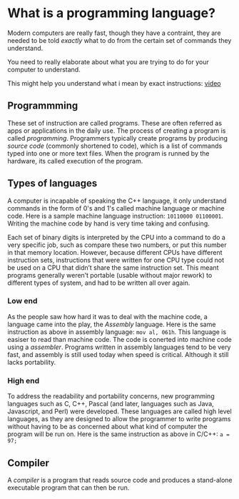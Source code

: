 # What is a programming language?
Modern computers are really fast, though they have a contraint, 
they are needed to be told *exactly* what to do from the certain set of commands they understand. 

You need to really elaborate about what you are trying to do for your computer to understand.

This might help you understand what i mean by exact instructions: [video](https://www.youtube.com/watch?v=Ct-lOOUqmyY)

## Programmming
These set of instruction are called programs. These are often referred as apps or applications
in the daily use. The process of creating a program is called *programming*. Programmers typically 
create programs by producing *source code* (commonly shortened to code), which is a list of commands 
typed into one or more text files. When the program is runned by the hardware, its called execution 
of the program.


## Types of languages
A computer is incapable of speaking the C++ language, it only understand commands in the form of 
0's and 1's called machine language or machine code. Here is a sample machine language 
instruction: `10110000 01100001`. Writing the machine code by hand is very time taking and 
confusing. 

Each set of binary digits is interpreted by the CPU into a command to do a very specific job, 
such as compare these two numbers, or put this number in that memory location. However, because 
different CPUs have different instruction sets, instructions that were written for one CPU type 
could not be used on a CPU that didn’t share the same instruction set. This meant programs 
generally weren’t portable (usable without major rework) to different types of system, 
and had to be written all over again.


### Low end
As the people saw how hard it was to deal with the machine code, a language came into the play, the 
*Assembly* language. Here is the same instruction as above in assembly language: `mov al, 061h`. 
This language is easiser to read than machine code. The code is conerted into machine code using a 
*assembler*. Programs written in assembly languages tend to be very fast, and assembly is still used 
today when speed is critical. Although it still lacks portability.


### High end
To address the readability and portability concerns, new programming languages such as C, C++, 
Pascal (and later, languages such as Java, Javascript, and Perl) were developed. 
These languages are called high level languages, as they are designed to allow the programmer to 
write programs without having to be as concerned about what kind of computer the program will 
be run on. Here is the same instruction as above in C/C++: `a = 97;`


## Compiler 
A *compiler* is a program that reads source code and produces a stand-alone executable program that 
can then be run.
